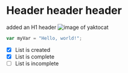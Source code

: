 # Header header header
added an H1 header
![image of yaktocat](https://octodex.github.com/images/yaktocat.png)

``` javascript
var myVar = "Hello, world!";
```
- [x] List is created
- [x] List is complete
- [ ] List is incomplete
